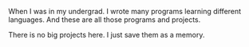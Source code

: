 When I was in my undergrad. I wrote many programs learning different languages. And these are all those programs and projects.

There is no big projects here. I just save them as a memory.
